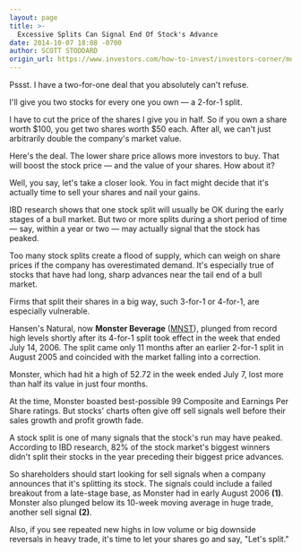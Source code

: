 ```yaml
---
layout: page
title: >-
  Excessive Splits Can Signal End Of Stock's Advance
date: 2014-10-07 18:08 -0700
author: SCOTT STODDARD
origin_url: https://www.investors.com/how-to-invest/investors-corner/monsters-4for1-split-foreshadowed-selloff/
---
```


Pssst. I have a two-for-one deal that you absolutely can't refuse.

I'll give you two stocks for every one you own — a 2-for-1 split.

I have to cut the price of the shares I give you in half. So if you own a share worth \$100, you get two shares worth \$50 each. After all, we can't just arbitrarily double the company's market value.

Here's the deal. The lower share price allows more investors to buy. That will boost the stock price — and the value of your shares. How about it?

Well, you say, let's take a closer look. You in fact might decide that it's actually time to sell your shares and nail your gains.

IBD research shows that one stock split will usually be OK during the early stages of a bull market. But two or more splits during a short period of time — say, within a year or two — may actually signal that the stock has peaked.

Too many stock splits create a flood of supply, which can weigh on share prices if the company has overestimated demand. It's especially true of stocks that have had long, sharp advances near the tail end of a bull market.

Firms that split their shares in a big way, such 3-for-1 or 4-for-1, are especially vulnerable.

Hansen's Natural, now **Monster Beverage** ([MNST](https://research.investors.com/quote.aspx?symbol=MNST)), plunged from record high levels shortly after its 4-for-1 split took effect in the week that ended July 14, 2006. The split came only 11 months after an earlier 2-for-1 split in August 2005 and coincided with the market falling into a correction.

Monster, which had hit a high of 52.72 in the week ended July 7, lost more than half its value in just four months.

At the time, Monster boasted best-possible 99 Composite and Earnings Per Share ratings. But stocks' charts often give off sell signals well before their sales growth and profit growth fade.

A stock split is one of many signals that the stock's run may have peaked. According to IBD research, 82% of the stock market's biggest winners didn't split their stocks in the year preceding their biggest price advances.

So shareholders should start looking for sell signals when a company announces that it's splitting its stock. The signals could include a failed breakout from a late-stage base, as Monster had in early August 2006 **(1)**. Monster also plunged below its 10-week moving average in huge trade, another sell signal **(2)**.

Also, if you see repeated new highs in low volume or big downside reversals in heavy trade, it's time to let your shares go and say, "Let's split."
